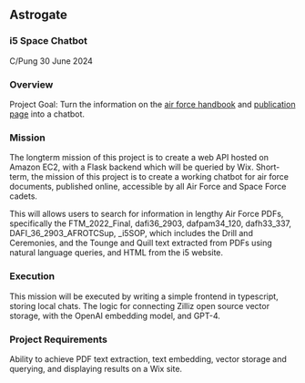 ## Astrogate 
### i5 Space Chatbot 
C/Pung 30 June 2024

### Overview 
Project Goal: Turn the information on the [air force handbook](https://static.e-publishing.af.mil/production/1/af_a1/publication/afh1/afh1.pdf) and [publication page](https://www.e-publishing.af.mil/Product-Index/#/?view=cat&catID=1) into a chatbot.


### Mission 
The longterm mission of this project is to create a web API hosted on Amazon EC2, with a Flask backend which will be queried by Wix. Short-term, the mission of this project is to create a working chatbot for air force documents, published online, accessible by all Air Force and Space Force cadets. 

This will allows users to search for information in lengthy Air Force PDFs, specifically the FTM_2022_Final, dafi36_2903, dafpam34_120, dafh33_337, DAFI_36_2903_AFROTCSup, _i5SOP, which includes the Drill and Ceremonies, and the Tounge and Quill text extracted from PDFs using natural language queries, and HTML from the i5 website.

### Execution

This mission will be executed by writing a simple frontend in typescript, storing local chats. The logic for connecting Zilliz open source vector storage, with the OpenAI embedding model, and GPT-4.  

### Project Requirements 
Ability to achieve PDF text extraction, text embedding, vector storage and querying, and displaying results on a Wix site.
